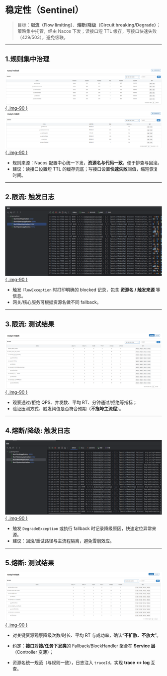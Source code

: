 # 稳定性（Sentinel）

> 目标：**限流（Flow limiting）**、**熔断/降级（Circuit breaking/Degrade）**；  
> 策略集中托管，经由 Nacos 下发；读接口短 TTL 缓存，写接口快速失败（429/503），避免级联。

---

## 1.规则集中治理



[![](assets/sentinel-rules-flow.png){ .img-90 }](assets/sentinel-rules-flow.png)
[![](assets/sentinel-rules-degrade.png){ .img-90 }](assets/sentinel-rules-degrade.png)


- 规则来源：Nacos 配置中心统一下发，**资源名与代码一致**，便于排查与回滚。  
- 建议：读接口设置短 TTL 的缓存兜底；写接口设置**快速失败**阈值，缩短恢复时间。

---

## 2.限流: 触发日志

[![](assets/sentinel-rate-limit-logs.png){ .img-90 }](assets/sentinel-rate-limit-logs.png)

- 触发 `FlowException` 时打印明确的 blocked 记录，包含 **资源名 / 触发来源** 等信息。  
- 网关/核心服务可根据资源名做不同 fallback。

---

## 3.限流: 测试结果

[![](assets/sentinel-rate-limit-result.png){ .img-90 }](assets/sentinel-rate-limit-result.png)

- 观察通过/拒绝 QPS、并发数、平均 RT、分钟通过/拒绝等指标；  
- 验证压测方式、触发阈值是否符合预期（**不拖垮主流程**）。

---

## 4.熔断/降级: 触发日志

[![](assets/sentinel-degrade-logs.png){ .img-90 }](assets/sentinel-degrade-logs.png)

- 触发 `DegradeException` 或执行 fallback 时记录降级原因，快速定位异常来源。  
- 建议：回滚/重试路径与主流程隔离，避免雪崩效应。

---

## 5.熔断: 测试结果

[![](assets/sentinel-degrade-result.png){ .img-90 }](assets/sentinel-degrade-result.png)

- 对关键资源观察降级次数/时长、平均 RT 与成功率，确认“**不扩散、不放大**”。  


- 约定：**接口对接/任务下发类**的 Fallback/BlockHandler 聚合在 **Service 层**（Controller 变薄）；  
- 资源名统一规范（与规则一致），日志注入 `traceId`，实现 **trace ↔ log** 互查。

